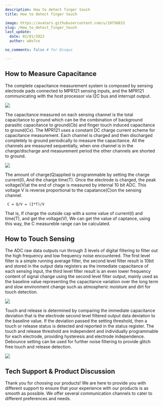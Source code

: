 ```yaml
---
description: How to detect finger touch
title: How to detect finger touch

image: https://avatars.githubusercontent.com/u/10758833
slug: /How_to_detect_finger_touch
last_update:
  date: 02/01/2023
  author: w0x7ce

no_comments: false # for Disqus

---
```

<!-- ---
name: How to detect finger touch
category: Tutorial
bzurl:
oldwikiname: How to detect finger touch
prodimagename:  
surveyurl: https://www.research.net/r/How_to_detect_finger_touch
sku:
--- -->

## How to Measure Capacitance

The complete capacitance measurement system is composed by sensing electrode pads connected to MPR121 sensing inputs, and the MPR121 communicating with the host processor via I2C bus and interrupt output.

![](https://files.seeedstudio.com/wiki/How_to_detect_finger_touch/img/600px-1.jpg)

The capacitance measured on each sensing channel is the total capacitance to ground which can be the combination of background parasitic capacitance to ground(Cb) and finger touch induced capacitance to ground(Cx). The MPR121 uses a constant DC charge current scheme for capacitance measurement. Each channel is charged and then discharged completely to ground periodically to measure the capacitance. All the channels are measured sequentially, when one channel is in the charge/discharge and measurement period the other channels are shorted to ground.

![](https://files.seeedstudio.com/wiki/How_to_detect_finger_touch/img/500px-2.jpg)

The amount of charge(Q)applied is programmable by setting the charge current(I), And the charge time(T). Once the electrode is charged, the peak voltage(V)at the end of chage is measured by internal 10 bit ADC. This voltage V is reverse proportional to the capatance(C)on the sensing channel.

```
 C = Q/V = (I*T)/V
```

That is, If charge the outside cap with a some value of current(I) and time(T), and get the voltage(V), We can get the value of captance, using this way, the C measureble range can be calculated.

## How to Touch Sensing

The ADC raw data outputs run through 3 levels of digital filtering to filter out the high frequency and low frequency noise encountered. The first level filter is a simple running average filter, the second level filter result is 10bit and stored in the output data registers as the immediate capacitance of each sensing input, the third level filter result is an even lower frequency content of signal change using the second level filter output, mainly used as the baseline value representing the capacitance variation over the long term and slow environment change such as atmospheric moisture and dirt for touch detection.

![](https://files.seeedstudio.com/wiki/How_to_detect_finger_touch/img/600px-3.jpg)

Touch and release is determined by comparing the immediate capacitance deviation that is the electrode second level filtered output data deviation to the baseline value. If the deviation passed the setting threshold, then a touch or release status is detected and reported in the status register. The touch and release threshold are independent and individually programmable for each electrode, providing hysteresis and electrode independence. Debounce setting can be used for further noise filtering to provide glitch free touch and release detection.

![](https://files.seeedstudio.com/wiki/How_to_detect_finger_touch/img/600px-4.jpg)

## Tech Support & Product Discussion

Thank you for choosing our products! We are here to provide you with different support to ensure that your experience with our products is as smooth as possible. We offer several communication channels to cater to different preferences and needs.

<div class="button_tech_support_container">
<a href="https://forum.seeedstudio.com/" class="button_forum"></a> 
<a href="https://www.seeedstudio.com/contacts" class="button_email"></a>
</div>

<div class="button_tech_support_container">
<a href="https://discord.gg/eWkprNDMU7" class="button_discord"></a> 
<a href="https://github.com/Seeed-Studio/wiki-documents/discussions/69" class="button_discussion"></a>
</div>

